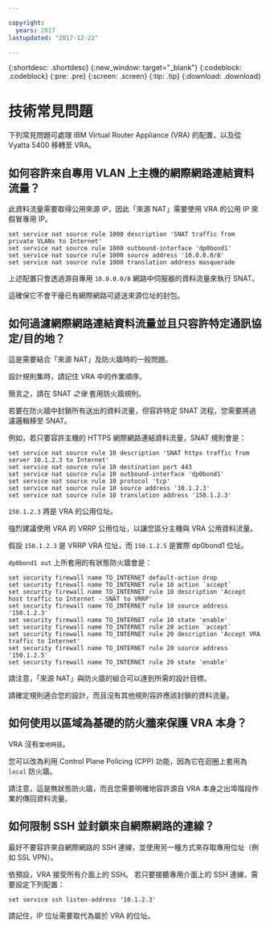 ```yaml
---

copyright:
  years: 2017
lastupdated: "2017-12-22"

---
```


{:shortdesc: .shortdesc}
{:new_window: target="_blank"}
{:codeblock: .codeblock}
{:pre: .pre}
{:screen: .screen}
{:tip: .tip}
{:download: .download}

# 技術常見問題
下列常見問題可處理 IBM Virtual Router Appliance (VRA) 的配置，以及從 Vyatta 5400 移轉至 VRA。

## 如何容許來自專用 VLAN 上主機的網際網路連結資料流量？
此資料流量需要取得公用來源 IP，因此「來源 NAT」需要使用 VRA 的公用 IP 來假冒專用 IP。

```
set service nat source rule 1000 description 'SNAT traffic from private VLANs to Internet'
set service nat source rule 1000 outbound-interface 'dp0bond1'
set service nat source rule 1000 source address '10.0.0.0/8'
set service nat source rule 1000 translation address masquerade
```

上述配置只會透過源自專用 `10.0.0.0/8` 網路中伺服器的資料流量來執行 SNAT。

這確保它不會干擾已有網際網路可遞送來源位址的封包。

## 如何過濾網際網路連結資料流量並且只容許特定通訊協定/目的地？
這是需要結合「來源 NAT」及防火牆時的一般問題。

設計規則集時，請記住 VRA 中的作業順序。

簡言之，請在 SNAT *之後* 套用防火牆規則。

若要在防火牆中封鎖所有送出的資料流量，但容許特定 SNAT 流程，您需要將過濾邏輯移至 SNAT。

例如，若只要容許主機的 HTTPS 網際網路連結資料流量，SNAT 規則會是：

```
set service nat source rule 10 description 'SNAT https traffic from server 10.1.2.3 to Internet'
set service nat source rule 10 destination port 443
set service nat source rule 10 outbound-interface 'dp0bond1'
set service nat source rule 10 protocol 'tcp'
set service nat source rule 10 source address '10.1.2.3'
set service nat source rule 10 translation address '150.1.2.3'
```

`150.1.2.3` 將是 VRA 的公用位址。 

強烈建議使用 VRA 的 VRRP 公用位址，以讓您區分主機與 VRA 公用資料流量。

假設 `150.1.2.3` 是 VRRP VRA 位址，而 `150.1.2.5` 是實際 dp0bond1 位址。

`dp0bond1 out` 上所套用的有狀態防火牆會是：

```
set security firewall name TO_INTERNET default-action drop
set security firewall name TO_INTERNET rule 10 action `accept`
set security firewall name TO_INTERNET rule 10 description 'Accept host traffic to Internet - SNAT to VRRP'
set security firewall name TO_INTERNET rule 10 source address '150.1.2.3'
set security firewall name TO_INTERNET rule 10 state 'enable'
set security firewall name TO_INTERNET rule 20 action `accept`
set security firewall name TO_INTERNET rule 20 description 'Accept VRA traffic to Internet'
set security firewall name TO_INTERNET rule 20 source address '150.1.2.5'
set security firewall name TO_INTERNET rule 20 state 'enable'
```

請注意，「來源 NAT」與防火牆的組合可以達到所需的設計目標。 

請確定規則適合您的設計，而且沒有其他規則容許應該封鎖的資料流量。 

## 如何使用以區域為基礎的防火牆來保護 VRA 本身？
VRA 沒有`當地時區`。

您可以改為利用 Control Plane Policing (CPP) 功能，因為它在迴圈上套用為 `local` 防火牆。

請注意，這是無狀態防火牆，而且您需要明確地容許源自 VRA 本身之出埠階段作業的傳回資料流量。

## 如何限制 SSH 並封鎖來自網際網路的連線？
最好不要容許來自網際網路的 SSH 連線，並使用另一種方式來存取專用位址（例如 SSL VPN）。

依預設，VRA 接受所有介面上的 SSH。
若只要接聽專用介面上的 SSH 連線，需要設定下列配置：

```
set service ssh listen-address '10.1.2.3'
```

請記住，IP 位址需要取代為屬於 VRA 的位址。
